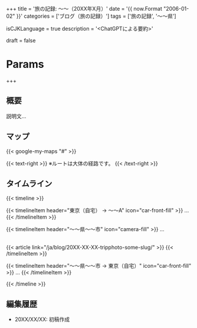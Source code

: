 +++
title = '旅の記録: 〜〜（20XX年X月）'
date = '{{ now.Format "2006-01-02" }}'
categories = ['ブログ（旅の記録）']
tags = ['旅の記録', '〜〜県']

isCJKLanguage = true
description = '<ChatGPTによる要約>'

draft = false

# Params
+++


## 概要

説明文...


## マップ

{{< google-my-maps "#" >}}

{{< text-right >}}
※ルートは大体の経路です。
{{< /text-right >}}


## タイムライン

{{< timeline >}}


{{< timelineItem header="東京（自宅） → 〜〜A" icon="car-front-fill" >}}
...
{{< /timelineItem >}}


{{< timelineItem header="〜〜県〜〜市" icon="camera-fill" >}}
...<br><br>

{{< article link="/ja/blog/20XX-XX-XX-tripphoto-some-slug/" >}}
{{< /timelineItem >}}


{{< timelineItem header="〜〜県〜〜市 → 東京（自宅）" icon="car-front-fill" >}}
...
{{< /timelineItem >}}


{{< /timeline >}}


## 編集履歴

- 20XX/XX/XX: 初稿作成


